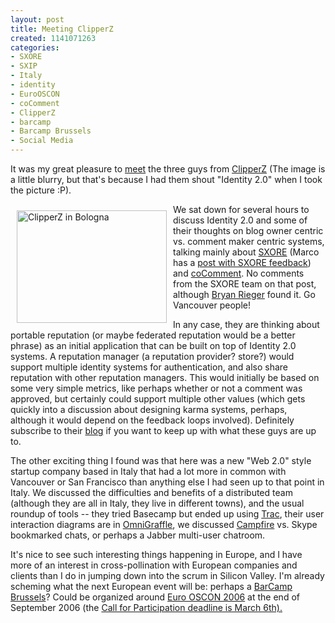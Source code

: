 ```yaml
--- 
layout: post
title: Meeting ClipperZ
created: 1141071263
categories: 
- SXORE
- SXIP
- Italy
- identity
- EuroOSCON
- coComment
- ClipperZ
- barcamp
- Barcamp Brussels
- Social Media
---
```

<p>It was my great pleasure to <a href="http://www.clipperz.net/users/marco/blog/2006/02/27/clipperz_meets_boris_mann">meet</a> the three guys from <a href="http://www.clipperz.net">ClipperZ</a> (The image is a little blurry, but that's because I had them shout &quot;Identity 2.0&quot; when I took the picture :P).</p>  <a title="Photo Sharing" href="http://www.flickr.com/photos/boris/103182657/"><img width="240" vspace="10" hspace="10" height="180" border="0" align="left" alt="ClipperZ in Bologna" title="ClipperZ in Bologna" src="http://static.flickr.com/28/103182657_74d3a3e0a9_m.jpg" /></a>  <p>We sat down for several hours to discuss Identity 2.0 and some of their thoughts on blog owner centric vs. comment maker centric systems, talking mainly about <a href="http://www.sxore.com">SXORE</a> (Marco has a <a href="http://www.clipperz.net/users/marco/blog/2006/02/14/sxore_reasons_i_dont_like_it">post with SXORE feedback</a>)  and <a href="http://www.cocomment.com/">coComment</a>. No comments from the SXORE team on that post, although <a href="http://bryanrieger.com/">Bryan Rieger</a> found it. Go Vancouver people!</p>  <p>In any case, they are thinking about portable reputation (or maybe federated reputation would be a better phrase) as an initial application that can be built on top of Identity 2.0 systems. A reputation manager (a reputation provider? store?) would support multiple identity systems for authentication, and also share reputation with other reputation managers. This would initially be based on some very simple metrics, like perhaps whether or not a comment was approved, but certainly could support multiple other values (which gets quickly into a discussion about designing karma systems, perhaps, although it would depend on the feedback loops involved). Definitely subscribe to their <a href="http://www.clipperz.net/blog">blog</a> if you want to keep up with what these guys are up to.</p>  <p>The other exciting thing I found was that here was a new &quot;Web 2.0&quot; style startup company based in Italy that had a lot more in common with Vancouver or San Francisco than anything else I had seen up to that point in Italy. We discussed the difficulties and benefits of a distributed team (although they are all in Italy, they live in different towns), and the usual roundup of tools -- they tried Basecamp but ended up using <a href="http://www.edgewall.com/trac/">Trac</a>, their user interaction diagrams are in <a href="http://www.omnigroup.com/applications/omnigraffle/">OmniGraffle</a>, we discussed <a href="http://www.campfirenow.com/">Campfire</a> vs. Skype bookmarked chats, or perhaps a Jabber multi-user chatroom.</p>  <p>It's nice to see such interesting things happening in Europe, and I have more of an interest in cross-pollination with European companies and clients than I do in jumping down into the scrum in Silicon Valley. I'm already scheming what the next European event will be: perhaps a <a href="http://barcamp.org/BarCampBrussels">BarCamp Brussels</a>? Could be organized around <a href="http://conferences.oreillynet.com/euos2006/">Euro OSCON 2006</a> at the end of September 2006 (the <a href="http://conferences.oreillynet.com/cs/euos2006/create/e_sess/">Call for Participation deadline is March 6th).</a></p> <!--break-->
